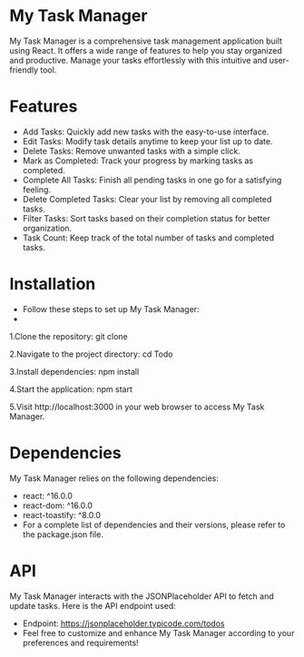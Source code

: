 # My Task Manager
My Task Manager is a comprehensive task management application built using React. It offers a wide range of features to help you stay organized and productive. Manage your tasks effortlessly with this intuitive and user-friendly tool.

# Features
- Add Tasks: Quickly add new tasks with the easy-to-use interface.
- Edit Tasks: Modify task details anytime to keep your list up to date.
- Delete Tasks: Remove unwanted tasks with a simple click.
- Mark as Completed: Track your progress by marking tasks as completed.
- Complete All Tasks: Finish all pending tasks in one go for a satisfying feeling.
- Delete Completed Tasks: Clear your list by removing all completed tasks.
- Filter Tasks: Sort tasks based on their completion status for better organization.
- Task Count: Keep track of the total number of tasks and completed tasks.

# Installation
- Follow these steps to set up My Task Manager:
- 
1.Clone the repository:
  git clone <repository-url>
  
2.Navigate to the project directory:
  cd Todo
  
3.Install dependencies:
  npm install
  
4.Start the application:
  npm start
  
5.Visit http://localhost:3000 in your web browser to access My Task Manager.

# Dependencies
My Task Manager relies on the following dependencies:

- react: ^16.0.0
- react-dom: ^16.0.0
- react-toastify: ^8.0.0
- For a complete list of dependencies and their versions, please refer to the package.json file.

 # API
 My Task Manager interacts with the JSONPlaceholder API to fetch and update tasks. Here is the API endpoint used:

- Endpoint: https://jsonplaceholder.typicode.com/todos
- Feel free to customize and enhance My Task Manager according to your preferences and requirements!
